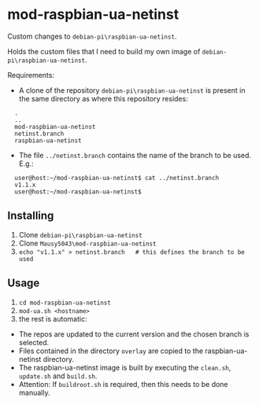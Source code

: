 # mod-raspbian-ua-netinst
Custom changes to `debian-pi\raspbian-ua-netinst`.

Holds the custom files that I need to build my own image of `debian-pi\raspbian-ua-netinst`.

Requirements:
- A clone of the repository `debian-pi\raspbian-ua-netinst` is present in the
same directory as where this repository resides:

```
  .
  ..
  mod-raspbian-ua-netinst
  netinst.branch
  raspbian-ua-netinst
```
- The file `../netinst.branch` contains the name of the branch to be used. E.g.:

```
  user@host:~/mod-raspbian-ua-netinst$ cat ../netinst.branch
  v1.1.x
  user@host:~/mod-raspbian-ua-netinst$
```

## Installing
1. Clone `debian-pi\raspbian-ua-netinst`
2. Clone `Mausy5043\mod-raspbian-ua-netinst`
3. `echo "v1.1.x" > netinst.branch   # this defines the branch to be used`

## Usage
1. `cd mod-raspbian-ua-netinst`
2. `mod-ua.sh <hostname>`
3. the rest is automatic:
  - The repos are updated to the current version and the chosen branch is selected.
  - Files contained in the directory `overlay` are copied to the raspbian-ua-netinst directory.
  - The raspbian-ua-netinst image is built by executing the `clean.sh`, `update.sh` and `build.sh`.
  - Attention: If `buildroot.sh` is required, then this needs to be done manually.
